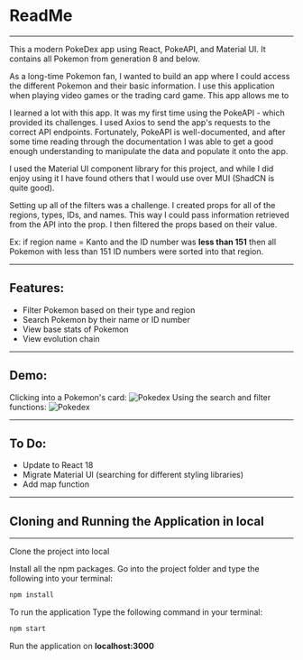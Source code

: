 # ReadMe
---
This a modern PokeDex app using React, PokeAPI, and Material UI. It contains all Pokemon from generation 8 and below.

As a long-time Pokemon fan, I wanted to build an app where I could access the different Pokemon and their basic information. I use this application when playing video games or the trading card game. This app allows me to 

I learned a lot with this app. It was my first time using the PokeAPI - which provided its challenges. I used Axios to send the app's requests to the correct API endpoints. Fortunately, PokeAPI is well-documented, and after some time reading through the documentation I was able to get a good enough understanding to manipulate the data and populate it onto the app.

I used the Material UI component library for this project, and while I did enjoy using it I have found others that I would use over MUI (ShadCN is quite good). 

Setting up all of the filters was a challenge. I created props for all of the regions, types, IDs, and names. This way I could pass information retrieved from the API into the prop. I then filtered the props based on their value. 

Ex: if region name = Kanto and the ID number was **less than 151** then all Pokemon with less than 151 ID numbers were sorted into that region.

---

## Features:

- Filter Pokemon based on their type and region
- Search Pokemon by their name or ID number
- View base stats of Pokemon
- View evolution chain

---

## Demo:
Clicking into a Pokemon's card:
![Pokedex](./public/demo/pokedexDemo1.gif)
Using the search and filter functions:
![Pokedex](./public/demo/pokedexDemo2.gif)

---
## To Do:

- Update to React 18
- Migrate Material UI (searching for different styling libraries)
- Add map function
---
## Cloning and Running the Application in local
---
Clone the project into local

Install all the npm packages. Go into the project folder and type the following into your terminal:

```bash
npm install
```

To run the application Type the following command in your terminal:

```bash
npm start
```

Run the application on **localhost:3000**

